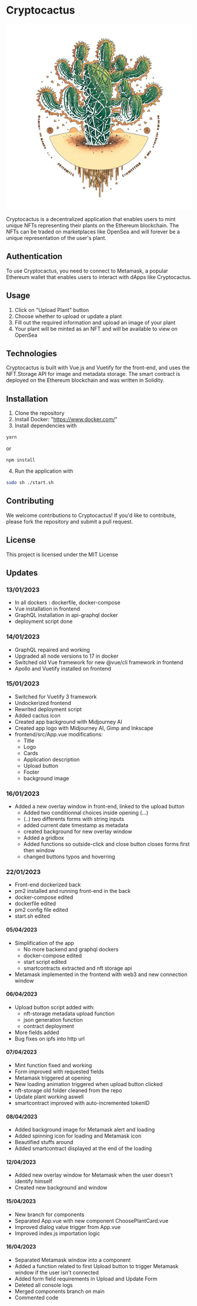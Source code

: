 # Cryptocactus

![Cryptocactus logo](/frontend/src/assets/logo.png)

Cryptocactus is a decentralized application that enables users to mint unique NFTs representing their plants on the Ethereum blockchain. The NFTs can be traded on marketplaces like OpenSea and will forever be a unique representation of the user's plant.

## Authentication

To use Cryptocactus, you need to connect to Metamask, a popular Ethereum wallet that enables users to interact with dApps like Cryptocactus.

## Usage

1. Click on "Upload Plant" button
2. Choose whether to upload or update a plant
3. Fill out the required information and upload an image of your plant
4. Your plant will be minted as an NFT and will be available to view on OpenSea

## Technologies

Cryptocactus is built with Vue.js and Vuetify for the front-end, and uses the NFT.Storage API for image and metadata storage. The smart contract is deployed on the Ethereum blockchain and was written in Solidity.

## Installation

1. Clone the repository
2. Install Docker: "https://www.docker.com/"
3. Install dependencies with 
```bash
yarn
``` 
or 
```
npm install
```
4. Run the application with 
```bash
sudo sh ./start.sh
```

## Contributing

We welcome contributions to Cryptocactus! If you'd like to contribute, please fork the repository and submit a pull request.

## License

This project is licensed under the MIT License


## Updates
 
### 13/01/2023

* In all dockers : dockerfile, docker-compose
* Vue installation in frontend
* GraphQL installation in api-graphql docker
* deployment script done


### 14/01/2023

* GraphQL repaired and working
* Upgraded all node versions to 17 in docker
* Switched old Vue framework for new @vue/cli framework in frontend 
* Apollo and Vuetify installed on frontend

### 15/01/2023

* Switched for Vuetify 3 framework
* Undockerized frontend
* Rewrited deployment script
* Added cactus icon
* Created app background with Midjourney AI
* Created app logo with Midjourney AI, Gimp and Inkscape
* frontend/src/App.vue modifications:
  - Title
  - Logo
  - Cards
  - Application description
  - Upload button
  - Footer
  - background image

### 16/01/2023
* Added a new overlay window in front-end, linked to the upload button
  - Added two conditionnal choices inside opening (...)
  - (..) two differents forms with string inputs
  - added current date timestamp as metadata
  - created background for new overlay window
  - Added a gridbox
  - Added functions so outside-click and close button closes forms first then window
  - changed buttons typos and hoverring

### 22/01/2023
* Front-end dockerized back
* pm2 installed and running front-end in the back
* docker-compose edited
* dockerfile edited
* pm2 config file edited
* start.sh edited

#### 05/04/2023
* Simplification of the app
  - No more backend and graphql dockers
  - docker-compose edited
  - start script edited
  - smartcontracts extracted and nft storage api
* Metamask implemented in the frontend with web3 and new connection window


#### 06/04/2023 
* Upload button script added with:
  - nft-storage metadata upload function
  - json generation function
  - contract deployment
* More fields added
* Bug fixes on ipfs into http url

#### 07/04/2023
* Mint function fixed and working
* Form improved with requested fields
* Metamask triggered at opening
* New loading animation triggered when upload button clicked
* nft-storage old folder cleaned from the repo
* Update plant working aswell
* smartcontract improved with auto-incremented tokenID

#### 08/04/2023
* Added background image for Metamask alert and loading
* Added spinning icon for loading and Metamask icon
* Beautified stuffs around
* Added smartcontract displayed at the end of the loading

#### 12/04/2023

* Added new overlay window for Metamask when the user doesn't identify himself
* Created new background and window

#### 15/04/2023 

* New branch for components
* Separated App.vue with new component ChoosePlantCard.vue
* Improved dialog value trigger from App.vue
* Improved index.js importation logic

#### 16/04/2023 

* Separated Metamask window into a component
* Added a function related to first Upload button to trigger Metamask window if the user isn't connected
* Added form field requirements in Upload and Update Form
* Deleted all console logs
* Merged components branch on main
* Commented code
